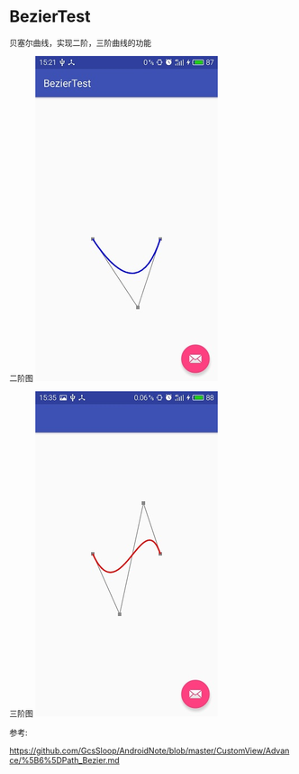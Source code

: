 # BezierTest
贝塞尔曲线，实现二阶，三阶曲线的功能

二阶图
![image](https://github.com/George-Soros/BezierTest/blob/master/second.jpg)

三阶图
![image](https://github.com/George-Soros/BezierTest/blob/master/third.jpg)

参考:

https://github.com/GcsSloop/AndroidNote/blob/master/CustomView/Advance/%5B6%5DPath_Bezier.md
